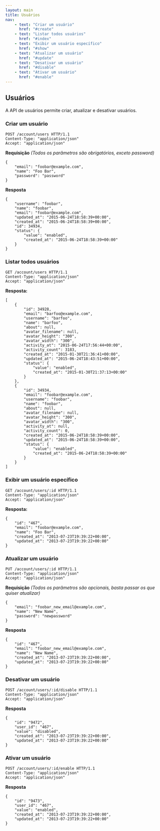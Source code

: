 ```yaml
---
layout: main
title: Usuários
nav:
    - text: "Criar um usuário"
      href: "#create"
    - text: "Listar todos usuários"
      href: "#index"
    - text: "Exibir um usuário específico"
      href: "#show"
    - text: "Atualizar um usuário"
      href: "#update"
    - text: "Desativar um usuário"
      href: "#disable"
    - text: "Ativar um usuário"
      href: "#enable"
---
```


## Usuários

A API de usuários permite criar, atualizar e desativar usuários.

### <a id="create">Criar um usuário</a>

    POST /account/users HTTP/1.1
    Content-Type: "application/json"
    Accept: "application/json"

**Requisição** *(Todos os parâmetros são obrigatórios, exceto password)*

    {
        "email": "foobar@example.com",
        "name": "Foo Bar",
        "password": "password"
    }

**Resposta**

    {
        "username": "foobar",
        "name": "foobar",
        "email": "foobar@example.com",
        "updated_at": "2015-06-24T18:58:39+00:00",
        "created_at": "2015-06-24T18:58:39+00:00",
        "id": 34934,
        "status": {
            "value": "enabled",
            "created_at": "2015-06-24T18:58:39+00:00"
        }
    }

### <a id="index">Listar todos usuários</a>

    GET /account/users HTTP/1.1
    Content-Type: "application/json"
    Accept: "application/json"

**Resposta:**

    [
        {
            "id": 34928,
            "email": "barfoo@example.com",
            "username": "barfoo",
            "name": "barfoo",
            "about": null,
            "avatar_filename": null,
            "avatar_height": "300",
            "avatar_width": "300",
            "activity_at": "2015-06-24T17:56:44+00:00",
            "activity_count": 3183,
            "created_at": "2015-01-30T21:36:41+00:00",
            "updated_at": "2015-06-24T18:43:51+00:00",
            "status": {
                "value": "enabled",
                "created_at": "2015-01-30T21:37:13+00:00"
            }
        },
        {
            "id": 34934,
            "email": "foobar@example.com",
            "username": "foobar",
            "name": "foobar",
            "about": null,
            "avatar_filename": null,
            "avatar_height": "300",
            "avatar_width": "300",
            "activity_at": null,
            "activity_count": 0,
            "created_at": "2015-06-24T18:58:39+00:00",
            "updated_at": "2015-06-24T18:58:39+00:00",
            "status": {
                "value": "enabled",
                "created_at": "2015-06-24T18:58:39+00:00"
            }
        }
    ]

### <a id="show">Exibir um usuário específico</a>

    GET /account/users/:id HTTP/1.1
    Content-Type: "application/json"
    Accept: "application/json"

**Resposta:**

    {
        "id": "467",
        "email": "foobar@example.com",
        "name": "Foo Bar",
        "created_at": "2013-07-23T19:39:22+00:00",
        "updated_at": "2013-07-23T19:39:22+00:00"
    }

### <a id="update">Atualizar um usuário</a>

    PUT /account/users/:id HTTP/1.1
    Content-Type: "application/json"
    Accept: "application/json"

**Requisição** *(Todos os parâmetros são opcionais, basta passar os que quiser atualizar)*

    {
        "email": "foobar_new_email@example.com",
        "name": "New Name",
        "password": "newpassword"
    }

**Resposta**

    {
        "id": "467",
        "email": "foobar_new_email@example.com",
        "name": "New Name",
        "created_at": "2013-07-23T19:39:22+00:00",
        "updated_at": "2013-07-23T19:39:22+00:00"
    }

### <a id="disable">Desativar um usuário</a>

    POST /account/users/:id/disable HTTP/1.1
    Content-Type: "application/json"
    Accept: "application/json"

**Resposta**

    {
        "id": "9472",
        "user_id": "467",
        "value": "disabled",
        "created_at": "2013-07-23T19:39:22+00:00",
        "updated_at": "2013-07-23T19:39:22+00:00"
    }

### <a id="enable">Ativar um usuário</a>

    POST /account/users/:id/enable HTTP/1.1
    Content-Type: "application/json"
    Accept: "application/json"

**Resposta**

    {
        "id": "9473",
        "user_id": "467",
        "value": "enabled",
        "created_at": "2013-07-23T19:39:22+00:00",
        "updated_at": "2013-07-23T19:39:22+00:00"
    }
